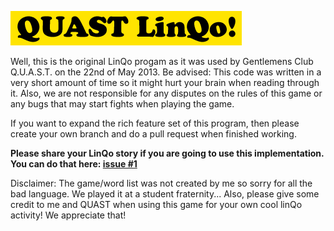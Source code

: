 ![QUAST LinQo](logo.png)

Well, this is the original LinQo progam as it was used by Gentlemens Club Q.U.A.S.T. on the 22nd of May 2013. Be advised: This code was written in a very short amount of time so it might hurt your brain when reading through it. Also,  we are not responsible for any disputes on the rules of this game or any bugs that may start fights when playing the game.

If you want to expand the rich feature set of this program, then please create your own branch and do a pull request when finished working.

**Please share your LinQo story if you are going to use this implementation. You can do that here: [issue #1](https://github.com/DirkGuijt/QUASTLinQo/issues/1)**

Disclaimer:
The game/word list was not created by me so sorry for all the bad language. We played it at a student fraternity... Also, please give some credit to me and QUAST when using this game for your own cool linQo activity! We appreciate that!

